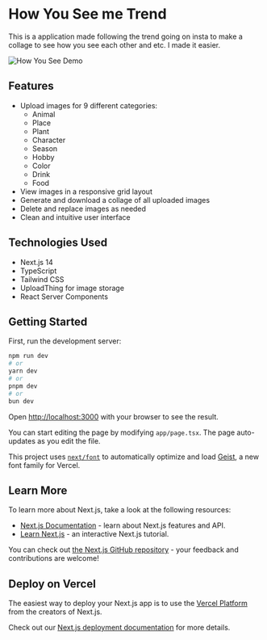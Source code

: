 # How You See me Trend

This is a application made following the trend going on insta to make a collage to see how you see each other and etc.
I made it easier.

![How You See Demo](temp.png)

## Features

- Upload images for 9 different categories:
  - Animal
  - Place 
  - Plant
  - Character
  - Season
  - Hobby
  - Color
  - Drink
  - Food
- View images in a responsive grid layout
- Generate and download a collage of all uploaded images
- Delete and replace images as needed
- Clean and intuitive user interface

## Technologies Used

- Next.js 14
- TypeScript
- Tailwind CSS
- UploadThing for image storage
- React Server Components


## Getting Started

First, run the development server:

```bash
npm run dev
# or
yarn dev
# or
pnpm dev
# or
bun dev
```

Open [http://localhost:3000](http://localhost:3000) with your browser to see the result.

You can start editing the page by modifying `app/page.tsx`. The page auto-updates as you edit the file.

This project uses [`next/font`](https://nextjs.org/docs/app/building-your-application/optimizing/fonts) to automatically optimize and load [Geist](https://vercel.com/font), a new font family for Vercel.

## Learn More

To learn more about Next.js, take a look at the following resources:

- [Next.js Documentation](https://nextjs.org/docs) - learn about Next.js features and API.
- [Learn Next.js](https://nextjs.org/learn) - an interactive Next.js tutorial.

You can check out [the Next.js GitHub repository](https://github.com/vercel/next.js) - your feedback and contributions are welcome!

## Deploy on Vercel

The easiest way to deploy your Next.js app is to use the [Vercel Platform](https://vercel.com/new?utm_medium=default-template&filter=next.js&utm_source=create-next-app&utm_campaign=create-next-app-readme) from the creators of Next.js.

Check out our [Next.js deployment documentation](https://nextjs.org/docs/app/building-your-application/deploying) for more details.
